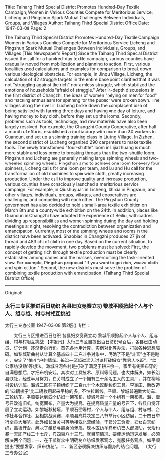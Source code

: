Title: Taihang Third Special District Promotes Hundred-Day Textile Campaign; Women in Various Counties Compete for Meritorious Service; Licheng and Pingshun Spark Mutual Challenges Between Individuals, Groups, and Villages
Author: Taihang Third Special District Office
Date: 1947-03-08
Page: 2

The Taihang Third Special District Promotes Hundred-Day Textile Campaign
    Women in Various Counties Compete for Meritorious Service
    Licheng and Pingshun Spark Mutual Challenges Between Individuals, Groups, and Villages
    [This Newspaper's Report] Since the Taihang Third Special District issued the call for a hundred-day textile campaign, various counties have gradually moved from mobilization and planning to action. First, various localities used calculations and examples for comparison to break down various ideological obstacles. For example, in Jinqu Village, Licheng, the calculation of 42 struggle targets in the entire base point clarified that it was not "struggling against the rich" nor aimless struggle, which stabilized the emotions of households "afraid of struggle." After in-depth discussions in the first district of Changzhi, the ideas of women "relying on men for food" and "lacking enthusiasm for spinning for the public" were broken down. The villages along the river in Lucheng broke down the complacent idea of being satisfied with farming three days and having one day of leisure, and having money to buy cloth, before they set up the looms. Secondly, problems such as tools, technology, and raw materials have also been largely resolved. For example, the Changzhi County Cooperative, after half a month of efforts, established a tool factory with more than 30 workers in Guancun, and set up a spinning training class in Liuling Village. In Zizhen, the second district of Lucheng organized 290 carpenters to make textile tools. The newly transformed "four-shuttle" loom in Lijiazhuang is much more stable and less prone to breaking threads than the two-shuttle loom. Pingshun and Licheng are generally making large spinning wheels and two-wheeled spinning wheels. Pingshun aims to achieve one loom for every four spinners, Licheng calls for one loom per team, and Lu and Hu call for the transformation of old machines to spin wide cloth, greatly increasing production. Under the call to improve quality and increase production, various counties have consciously launched a meritorious service campaign. For example, in Qiushuyuan in Licheng, Shixia in Pingshun, and other villages, individuals, groups, villages, and cooperatives are challenging and competing with each other. The Pingshun County government has also decided to hold a small-area textile exhibition on March 8th and a county-wide exhibition on the 24th. In addition, places like Guancun in Changzhi have adopted the experience of Beiliu, with cadres dividing up responsibilities and women spinning during the day and holding meetings at night, resolving the contradiction between organization and emancipation. Currently, most of the spinning wheels and looms in the district have been activated. Shaobiao in Changzhi produces 27 jin of thread and 483 chi of cloth in one day. Based on the current situation, to rapidly develop the movement, two problems must be solved: First, the concept of getting rich through textile production must be clearly established among cadres and the masses, overcoming the task-oriented view. For example, Pingshun proposed "If you want to get rich, weave cloth and spin cotton." Second, the new districts must solve the problem of combining textile production with emancipation.
                                              (Taihang Third Special District Office)



<hr /> 

Original: 


### 太行三专区推进百日纺织  各县妇女竞赛立功  黎城平顺掀起个人与个人、组与组、村与村相互挑战
太行三专办公室
1947-03-08
第2版()
专栏：

　　太行三专区推进百日纺织
    各县妇女竞赛立功
    黎城平顺掀起个人与个人、组与组、村与村相互挑战
    【本报讯】太行三专区自提出百日纺织号召后，各县已由动员、订计划，逐渐走向行动。首先各地用计算、实例对比等办法，打破各种思想障碍。如黎城靳曲村从计算全基点四十二户斗争对象中，明确了不是“斗富”也不是瞎斗，安定了“怕斗”户的情绪。长治一区经过深入讨论打破妇女“靠男人吃饭”、“给公家纺没劲”等想法。潞城沿河各村是打破了满足于耕三余一，家里有钱买布穿的自满思想后，才把布机安起。其次对工具技术、原料等问题，也大体解决，如长治县联社，经过半月努力，在关村成立了一个拥有三十余名工人的工具厂，并在柳岭村设纺训班。潞城二区在子镇组织了二百九十个木匠制纺织工具。李家庄、新改造的“四辆梭子”比二辆梭用起来平稳的多，不怕拉断线。平顺、黎城普遍做大纺车、二轮纺车。平顺要达到四个纺妇一架布机，黎城号召一个小组有一架布机，潞、壶号召改造旧机，纺宽面布，产量大为提高。在提高质量产量的号召下，各县自觉开展了立功运动。如黎城秋树垣，平顺石匣等村，个人与个人、组与组、村与村、合作社与合作社、互相挑战竞赛，平顺县府并决定三八节举行小区纺展，二十四日举行全县大展览。此外如长治关村等地接受北流经验，干部分工负责，妇女白天纺织，黑夜开会，解决了组织与翻身的矛盾。现本区纺车织布机已大部发动，长治杓暴一天即产线二十七斤，布四百八十三尺。就目前情况、要使运动迅速发展，必须解决两个问题：一、在干部群众中明确树立纺织发家观念，克服任务观点。如平顺提出“要想发家、织布纺花”。二、新区必须解决纺织与翻身的结合问题。
                                              （太行三专办公室）

